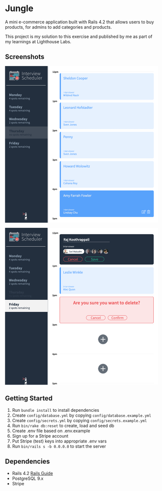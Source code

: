 # Jungle

A mini e-commerce application built with Rails 4.2 that allows users to buy products, for admins to add categories and products.

This project is my solution to this exercise and published by me as part of my learnings at Lighthouse Labs.

## Screenshots

!["Full list"](https://github.com/Avivitw/scheduler/blob/master/docs/full_list.png?raw=true)

!["Edit and Delete"](https://github.com/Avivitw/scheduler/blob/master/docs/edit_delete.png?raw=true)

## Getting Started

1. Run `bundle install` to install dependencies
2. Create `config/database.yml` by copying `config/database.example.yml`
3. Create `config/secrets.yml` by copying `config/secrets.example.yml`
4. Run `bin/rake db:reset` to create, load and seed db
5. Create .env file based on .env.example
6. Sign up for a Stripe account
7. Put Stripe (test) keys into appropriate .env vars
8. Run `bin/rails s -b 0.0.0.0` to start the server

## Dependencies

- Rails 4.2 [Rails Guide](http://guides.rubyonrails.org/v4.2/)
- PostgreSQL 9.x
- Stripe
